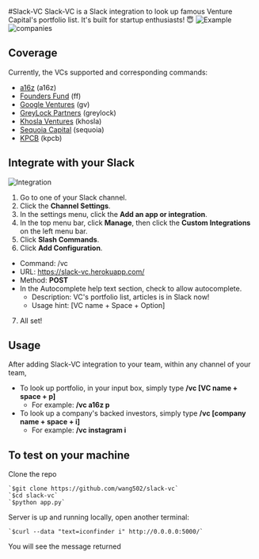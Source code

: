 #Slack-VC
Slack-VC is a Slack integration to look up famous Venture Capital's portfolio list. It's built for startup enthusiasts! 😇
![Example](http://g.recordit.co/F1OKTHKVfu.gif)
![companies](http://g.recordit.co/QJ0fFfVxpm.gif)

## Coverage
Currently, the VCs supported and corresponding commands:

- [a16z](http://a16z.com/) (a16z)
- [Founders Fund](http://foundersfund.com/) (ff)
- [Google Ventures](http://www.gv.com/) (gv)
- [GreyLock Partners](http://www.greylock.com/) (greylock)
- [Khosla Ventures](http://www.khoslaventures.com/) (khosla)
- [Sequoia Capital](https://www.sequoiacap.com/) (sequoia)
- [KPCB](http://www.kpcb.com/) (kpcb)

## Integrate with your Slack

![Integration](http://g.recordit.co/JKXbspnUcc.gif)
1. Go to one of your Slack channel.
2. Click the **Channel Settings**.
3. In the settings menu, click the **Add an app or integration**.
4. In the top menu bar, click **Manage**, then click the **Custom Integrations** on the left menu bar.
5. Click **Slash Commands**.
6. Click **Add Configuration**.
  - Command: /vc
  - URL: https://slack-vc.herokuapp.com/
  - Method: **POST**
  - In the Autocomplete help text section, check to allow autocomplete.
    - Description: VC's portfolio list, articles is in Slack now!
    - Usage hint: [VC name +  Space + Option]
7. All set!

## Usage
After adding Slack-VC integration to your team, within any channel of your team,
- To look up portfolio, in your input box, simply type **/vc [VC name + space + p]**
  - For example: **/vc a16z p**
- To look up a company's backed investors, simply type **/vc [company name + space + i]**
  - For example: **/vc instagram i**

## To test on your machine
Clone the repo

    `$git clone https://github.com/wang502/slack-vc`
    `$cd slack-vc`
    `$python app.py`

Server is up and running locally, open another terminal:

    `$curl --data "text=iconfinder i" http://0.0.0.0:5000/`

You will see the message returned
